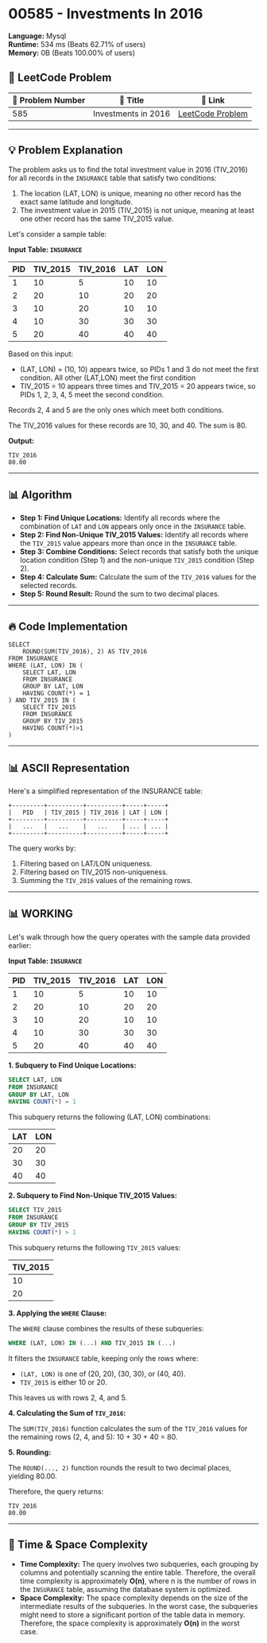 # 00585 - Investments In 2016
    
**Language:** Mysql  
**Runtime:** 534 ms (Beats 62.71% of users)  
**Memory:** 0B (Beats 100.00% of users)  

## 📝 **LeetCode Problem**

| 🔢 Problem Number | 📌 Title             | 🔗 Link                                                        |
|------------------|----------------------|----------------------------------------------------------------|
| 585              | Investments in 2016 | [LeetCode Problem](https://leetcode.com/problems/investments-in-2016/) |

---

## 💡 **Problem Explanation**

The problem asks us to find the total investment value in 2016 (TIV_2016) for all records in the `INSURANCE` table that satisfy two conditions:

1.  The location (LAT, LON) is unique, meaning no other record has the exact same latitude and longitude.
2.  The investment value in 2015 (TIV_2015) is not unique, meaning at least one other record has the same TIV_2015 value.

Let's consider a sample table:

**Input Table: `INSURANCE`**

| PID | TIV_2015 | TIV_2016 | LAT | LON |
|-----|----------|----------|-----|-----|
| 1   | 10       | 5        | 10  | 10  |
| 2   | 20       | 10       | 20  | 20  |
| 3   | 10       | 20       | 10  | 10  |
| 4   | 10       | 30       | 30  | 30  |
| 5   | 20       | 40       | 40  | 40  |

Based on this input:

*   (LAT, LON) = (10, 10) appears twice, so PIDs 1 and 3 do not meet the first condition.  All other (LAT,LON) meet the first condition
*   TIV\_2015 = 10 appears three times and TIV\_2015 = 20 appears twice, so PIDs 1, 2, 3, 4, 5 meet the second condition.

Records 2, 4 and 5 are the only ones which meet both conditions.

The TIV\_2016 values for these records are 10, 30, and 40.  The sum is 80.

**Output:**

```
TIV_2016
80.00
```

---

## 📊 **Algorithm**

*   **Step 1: Find Unique Locations:** Identify all records where the combination of `LAT` and `LON` appears only once in the `INSURANCE` table.
*   **Step 2: Find Non-Unique TIV_2015 Values:** Identify all records where the `TIV_2015` value appears more than once in the `INSURANCE` table.
*   **Step 3: Combine Conditions:** Select records that satisfy both the unique location condition (Step 1) and the non-unique `TIV_2015` condition (Step 2).
*   **Step 4: Calculate Sum:** Calculate the sum of the `TIV_2016` values for the selected records.
*   **Step 5: Round Result:** Round the sum to two decimal places.

---

## 🔥 **Code Implementation**

```mysql
SELECT 
    ROUND(SUM(TIV_2016), 2) AS TIV_2016
FROM INSURANCE
WHERE (LAT, LON) IN (
    SELECT LAT, LON
    FROM INSURANCE
    GROUP BY LAT, LON
    HAVING COUNT(*) = 1
) AND TIV_2015 IN (
    SELECT TIV_2015
    FROM INSURANCE
    GROUP BY TIV_2015
    HAVING COUNT(*)>1
)
```

---

## 📊 **ASCII Representation**

Here's a simplified representation of the INSURANCE table:

```
+---------+----------+----------+-----+-----+
|   PID   | TIV_2015 | TIV_2016 | LAT | LON |
+---------+----------+----------+-----+-----+
|   ...   |   ...    |   ...    | ... | ... |
+---------+----------+----------+-----+-----+
```

The query works by:

1.  Filtering based on LAT/LON uniqueness.
2.  Filtering based on TIV\_2015 non-uniqueness.
3.  Summing the `TIV_2016` values of the remaining rows.

---

## 📊 **WORKING**

Let's walk through how the query operates with the sample data provided earlier:

**Input Table: `INSURANCE`**

| PID | TIV_2015 | TIV_2016 | LAT | LON |
|-----|----------|----------|-----|-----|
| 1   | 10       | 5        | 10  | 10  |
| 2   | 20       | 10       | 20  | 20  |
| 3   | 10       | 20       | 10  | 10  |
| 4   | 10       | 30       | 30  | 30  |
| 5   | 20       | 40       | 40  | 40  |

**1. Subquery to Find Unique Locations:**

```sql
SELECT LAT, LON
FROM INSURANCE
GROUP BY LAT, LON
HAVING COUNT(*) = 1
```

This subquery returns the following (LAT, LON) combinations:

| LAT | LON |
|-----|-----|
| 20  | 20  |
| 30  | 30  |
| 40  | 40  |

**2. Subquery to Find Non-Unique TIV\_2015 Values:**

```sql
SELECT TIV_2015
FROM INSURANCE
GROUP BY TIV_2015
HAVING COUNT(*) > 1
```

This subquery returns the following `TIV_2015` values:

| TIV\_2015 |
|-----------|
| 10        |
| 20        |

**3. Applying the `WHERE` Clause:**

The `WHERE` clause combines the results of these subqueries:

```sql
WHERE (LAT, LON) IN (...) AND TIV_2015 IN (...)
```

It filters the `INSURANCE` table, keeping only the rows where:

*   `(LAT, LON)` is one of (20, 20), (30, 30), or (40, 40).
*   `TIV_2015` is either 10 or 20.

This leaves us with rows 2, 4, and 5.

**4. Calculating the Sum of `TIV_2016`:**

The `SUM(TIV_2016)` function calculates the sum of the `TIV_2016` values for the remaining rows (2, 4, and 5):  10 + 30 + 40 = 80.

**5. Rounding:**

The `ROUND(..., 2)` function rounds the result to two decimal places, yielding 80.00.

Therefore, the query returns:

```
TIV_2016
80.00
```

---

## 🚀 **Time & Space Complexity**

*   **Time Complexity:**  The query involves two subqueries, each grouping by columns and potentially scanning the entire table. Therefore, the overall time complexity is approximately **O(n)**, where n is the number of rows in the `INSURANCE` table, assuming the database system is optimized.
*   **Space Complexity:** The space complexity depends on the size of the intermediate results of the subqueries. In the worst case, the subqueries might need to store a significant portion of the table data in memory.  Therefore, the space complexity is approximately **O(n)** in the worst case.
    